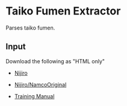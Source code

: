 # Taiko Fumen Extractor

Parses taiko fumen.

## Input

Download the following as "HTML only"

* [Nijiro](https://wikiwiki.jp/taiko-fumen/%E4%BD%9C%E5%93%81/%E6%96%B0AC)

* [Nijiro/NamcoOriginal](https://wikiwiki.jp/taiko-fumen/%E4%BD%9C%E5%93%81/%E6%96%B0AC/%E3%83%8A%E3%83%A0%E3%82%B3%E3%82%AA%E3%83%AA%E3%82%B8%E3%83%8A%E3%83%AB)

* [Training Manual](https://wikiwiki.jp/taiko-fumen/%E3%83%86%E3%82%AF%E3%83%8B%E3%83%83%E3%82%AF/%E3%82%AA%E3%82%B9%E3%82%B9%E3%83%A1%E7%B7%B4%E7%BF%92%E6%9B%B2%E4%B8%80%E8%A6%A7)
